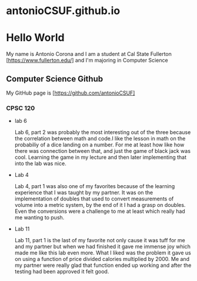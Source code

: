 # antonioCSUF.github.io

# Hello World

My name is Antonio Corona and I am a student at Cal State Fullerton [https://www.fullerton.edu/] and I'm majoring in Computer Science

## Computer Science Github

My GitHub page is [https://github.com/antonioCSUF]


### CPSC 120

* lab 6

   Lab 6, part 2 was probably the most interesting out of the three because the correlation between math and code.I like the lesson in math on the probabiliy of a dice landing on a number.
   For me at least how like how there was connection between that, and just the game of black jack was cool. Learning the game in my lecture and then later implementing that into the lab
   was nice.

* Lab 4

  Lab 4, part 1 was also one of my favorites because of the learning experience that I was taught by my partner. It was on the implementation of doubles that used to convert measurements of
  volume into a metric system, by the end of it I had a grasp on doubles. Even the conversions were a challenge to me at least which really had me wanting to push.

* Lab 11

  Lab 11, part 1 is the last of my favorite not only cause it was tuff for me and my partner but when we had finished it gave me immense joy which made me like this lab even more.
  What I liked was the problem it gave us on using a function of price divided calories multiplied by 2000. Me and my partner were really glad that function ended up working and
  after the testing had been approved it felt good.
